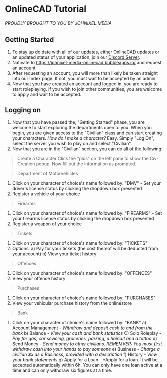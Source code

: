 # OnlineCAD Tutorial
###### PROUDLY BROUGHT TO YOU BY JOHNIXEL.MEDIA

## Getting Started
1. To stay up do date with all of our updates, either OnlineCAD updates or an updated status of your application, join our [Discord Server](https://discord.gg/JvWFSrf/).
2. Nativate to https://johnixel-media-onlinecad.bubbleapps.io/ and request an account.
3. After requesting an account, you will more than likely be taken straight into our Index page. If not, you must wait to be accepted by an admin.
4. Now that you have created an account and logged in, you are ready to start roleplaying. If you wish to join other communities, you are welcome to apply and wait to be accepted.

## Logging on
1. Now that you have passed the, "Getting Started" phase, you are welcome to start exploring the departments open to you. When you begin, you are given access to the "Civilian" class and can start creating your characters.
*How do I make a character?* Easy. Simply "Log On", select the server you wish to play on and select "Civilian".
2. Now that you are in the "Civilian" section, you can do all of the following:

> Create a Character
Click the "plus" on the left pane to show the Civ-Creation popup. Now fill out the information as prompted.

> Department of Motorvehicles
1. Click on your character of choice's name followed by: "DMV" - Set your driver's license status by clicking the dropdown box presented
2. Register a vehicle of your choice

> Firearms
1. Click on your character of choice's name followed by: "FIREARMS" - Set your firearms license status by clicking the dropdown box presented
2. Register a weapon of your choice

> Tickets
1. Click on your character of choice's name followed by: "TICKETS"
2. Options:
    a) Pay for your tickets (the cost thereof will be deducted from your account)
    b) View your ticket history

> Offences
1. Click on your character of choice's name followed by: "OFFENCES"
2. View your offence history

> Purchases
1. Click on your character of choice's name followed by: "PURCHASES"
2. View your vehicular purchase history from the onlinestore

> Bank
1. Click on your character of choice's name followed by: "BANK"
  a) Account Management - *Withdraw and deposit cash to and from the bank*
  b) Balance - *View your cash and bank statistics*
  C) Solo Roleplay - *Pay for gas, car sevicing, groceries, parking, a haircut and a tattoo*
  d) Send Money - *Send money to other civilians. REMEMVER: You must first withdraw cash into your hands to pay someone*
  e) Business - *Charge a civilian $x as a Business, provided with a description*
  f) History - *View your bank statements*
  g) Apply for a Loan - *Apply for a loan. It will be accepted automatically within 6h. You can only have one loan active at a time and can only withdraw six figures at a time.
